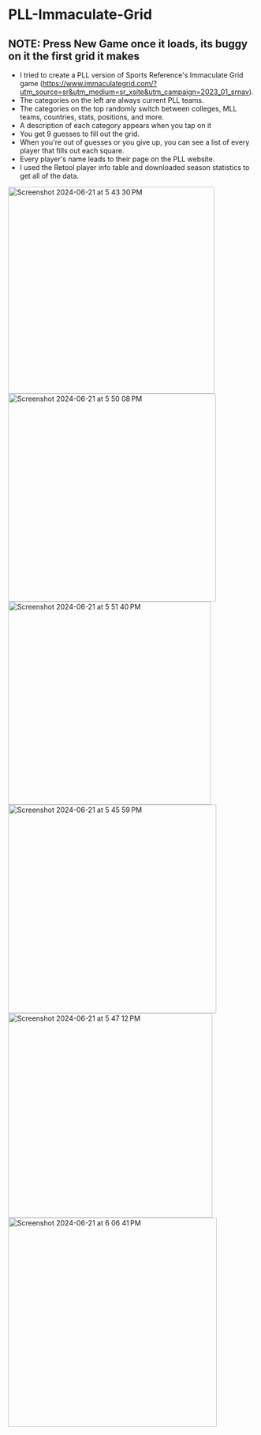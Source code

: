 # PLL-Immaculate-Grid
## NOTE: Press New Game once it loads, its buggy on it the first grid it makes
* I tried to create a PLL version of Sports Reference's Immaculate Grid game (https://www.immaculategrid.com/?utm_source=sr&utm_medium=sr_xsite&utm_campaign=2023_01_srnav).
* The categories on the left are always current PLL teams.
* The categories on the top randomly switch between colleges, MLL teams, countries, stats, positions, and more.
* A description of each category appears when you tap on it
* You get 9 guesses to fill out the grid.
* When you're out of guesses or you give up, you can see a list of every player that fills out each square.
* Every player's name leads to their page on the PLL website.
* I used the Retool player info table and downloaded season statistics to get all of the data.



<img width="418" alt="Screenshot 2024-06-21 at 5 43 30 PM" src="https://github.com/patmckeever/PLL-Immaculate-Grid/assets/172612314/632e914e-dd7c-46a7-aca6-554ba44e7d94">

<img width="421" alt="Screenshot 2024-06-21 at 5 50 08 PM" src="https://github.com/patmckeever/PLL-Immaculate-Grid/assets/172612314/bae3bdff-43f9-4194-bd0c-40b2933ec6de">

<img width="411" alt="Screenshot 2024-06-21 at 5 51 40 PM" src="https://github.com/patmckeever/PLL-Immaculate-Grid/assets/172612314/ec506144-dfa9-43b1-98b3-394cda4de5b9">

<img width="422" alt="Screenshot 2024-06-21 at 5 45 59 PM" src="https://github.com/patmckeever/PLL-Immaculate-Grid/assets/172612314/76ce34be-97ea-49cd-92f6-5367f33ccd17">

<img width="414" alt="Screenshot 2024-06-21 at 5 47 12 PM" src="https://github.com/patmckeever/PLL-Immaculate-Grid/assets/172612314/0ec46d3b-a8a2-4180-a611-3f259596f662">

<img width="423" alt="Screenshot 2024-06-21 at 6 06 41 PM" src="https://github.com/patmckeever/PLL-Immaculate-Grid/assets/172612314/9f9277f6-0386-4717-9fb6-fc00d9884cae">
